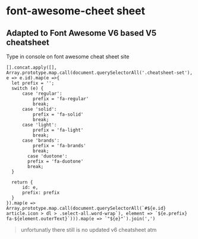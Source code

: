 # font-awesome-cheet sheet

## Adapted to Font Awesome V6 based V5 cheatsheet
Type in console on font awesome cheat sheet site  
```
[].concat.apply([], Array.prototype.map.call(document.querySelectorAll('.cheatsheet-set'), e => e.id).map(e =>{
  let prefix = '';
  switch (e) {
      case 'regular':
          prefix = 'fa-regular'
          break;
      case 'solid':
          prefix = 'fa-solid'
          break;
      case 'light':
          prefix = 'fa-light'
          break;
      case 'brands':
          prefix = 'fa-brands'
          break;
        case 'duotone':
        prefix = 'fa-duotone'
        break;
  }

  return {
      id: e,
      prefix: prefix
  }
}).map(e => Array.prototype.map.call(document.querySelectorAll(`#${e.id} article.icon > dl > .select-all.word-wrap`), element => `${e.prefix} fa-${element.outerText}`))).map(e => `"${e}"`).join(',')
```

>unfortunatly there still is no updated v6 cheatsheet atm
